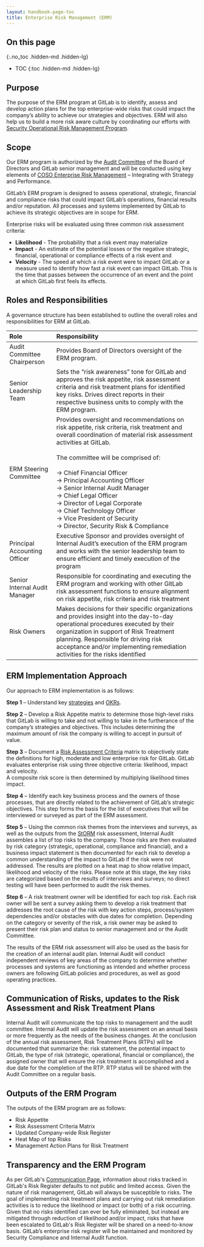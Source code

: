```yaml
---
layout: handbook-page-toc
title: Enterprise Risk Management (ERM)
---
```


## On this page
{:.no_toc .hidden-md .hidden-lg}

- TOC
{:toc .hidden-md .hidden-lg}

## Purpose

The purpose of the ERM program at GitLab is to identify, assess and develop action plans for the top enterprise-wide risks that could impact the company’s ability to achieve our strategies and objectives. ERM will also help us to build a more risk aware culture by coordinating our efforts with [Security Operational Risk Management Program](https://about.gitlab.com/handbook/security/security-assurance/security-risk/storm-program/storm-methodology.html).

## Scope

Our ERM program is authorized by the [Audit Committee](https://about.gitlab.com/handbook/board-meetings/committees/audit/) of the Board of Directors and GitLab senior management and will be conducted using key elements of [COSO Enterprise Risk Management](https://www.coso.org/SitePages/Guidance-on-Enterprise-Risk-Management.aspx) – Integrating with Strategy and Performance.
 
GitLab’s ERM program is designed to assess operational, strategic, financial and compliance risks that could impact GitLab’s operations, financial results and/or reputation. All processes and systems implemented by GitLab to achieve its strategic objectives are in scope for ERM. 

Enterprise risks will be evaluated using three common risk assessment criteria:
- **Likelihood** - The probability that a risk event may materialize
- **Impact** - An estimate of the potential losses or the negative strategic, financial, operational or compliance effects of a risk event and
- **Velocity** - The speed at which a risk event were to impact GitLab or a measure used to identify  how fast a risk event can impact GitLab. This is the time that passes between the occurrence of an event and the point at which GitLab first feels its effects.

## Roles and Responsibilities

A governance structure has been established to outline the overall roles and responsibilities for ERM at GitLab.

| Role | Responsibility|
| :------ | :------ |
| Audit Committee Chairperson | Provides Board of Directors oversight of the ERM program.|
| Senior Leadership Team |Sets the “risk awareness” tone for GitLab and approves the risk appetite, risk assessment criteria and risk treatment plans for identified key risks. Drives direct reports in their respective business units to comply with the ERM program.|
|ERM Steering Committee| Provides oversight and recommendations on risk appetite, risk criteria, risk treatment and overall coordination of material risk assessment activities at GitLab.<br> <br>  The committee will be comprised of:<br><br> &#8594; Chief Financial Officer <br> &#8594; Principal Accounting Officer<br> &#8594; Senior Internal Audit Manager <br> &#8594; Chief Legal Officer <br> &#8594; Director of Legal Corporate <br> &#8594; Chief Technology Officer <br> &#8594; Vice President of Security <br> &#8594; Director, Security Risk & Compliance|
|Principal Accounting Officer|Executive Sponsor and provides oversight of Internal Audit’s execution of the ERM program and works with the senior leadership team to ensure efficient and timely execution of the program|
|Senior Internal Audit Manager| Responsible for coordinating and executing the ERM program and working with other GitLab risk assessment functions to ensure alignment on risk appetite, risk criteria and risk treatment|
|Risk Owners| Makes decisions for their specific organizations and provides insight into the day-to-day operational procedures executed by their organization in support of Risk Treatment planning. Responsible for driving risk acceptance and/or implementing remediation activities for the risks identified|

## ERM Implementation Approach 

Our approach to ERM implementation is as follows:

**Step 1** – Understand key [strategies](https://about.gitlab.com/company/strategy/) and [OKRs](https://about.gitlab.com/company/okrs/).

**Step 2** – Develop a Risk Appetite matrix to determine those high-level risks that GitLab is willing to take and not willing to take in the furtherance of the company’s strategies and objectives. This includes determining the maximum amount of risk the company is willing to accept in pursuit of value.

**Step 3** – Document a [Risk Assessment Criteria](https://docs.google.com/presentation/d/1IwrFecdMD33sgjAfrVK7Z76M167Zdr7s/edit#slide=id.g7b2c7ce936_1_291) matrix to objectively state the definitions for high, moderate and low enterprise risk for GitLab. GitLab evaluates enterprise risk using three objective criteria: likelihood, impact and velocity.<br>
A composite risk score is then determined by multiplying likelihood times impact.

**Step 4** – Identify each key business process and the owners of those processes, that are directly related to the achievement of GitLab’s strategic objectives. This step forms the basis for the list of executives that will be interviewed or surveyed as part of the ERM assessment.

**Step 5** – Using the common risk themes from the interviews and surveys, as well as the outputs from the [StORM](https://about.gitlab.com/handbook/security/security-assurance/security-risk/storm-program/storm-methodology.html) risk assessment, Internal Audit assembles a list of top risks to the company. Those risks are then evaluated by risk category (strategic, operational, compliance and financial), and a business impact statement is then documented for each risk to develop a common understanding of the impact to GitLab if the risk were not addressed. The results are plotted on a heat map to show relative impact, likelihood and velocity of the risks. Please note at this stage, the key risks are categorized based on the results of interviews and surveys; no direct testing will have been performed to audit the risk themes.
 
**Step 6** – A risk treatment owner will be identified for each top risk. Each risk owner will be sent a survey asking them to develop a risk treatment that addresses the root cause of the risk with key action steps, process/system dependencies and/or obstacles with due dates for completion. Depending on the category or severity of the risk, a risk owner may be asked to present their risk plan and status to senior management and or the Audit Committee.<br>

The results of the ERM risk assessment will also be used as the basis for the creation of an internal audit plan. Internal Audit will conduct independent reviews of key areas of the company to determine whether processes and systems are functioning as intended and whether process owners are following GitLab policies and procedures, as well as good operating practices. 


## Communication of Risks, updates to the Risk Assessment and Risk Treatment Plans

Internal Audit will communicate the top risks to management and the audit committee. Internal Audit will update the risk assessment on an annual basis or more frequently as the needs of the business changes. At the conclusion of the annual risk assessment, Risk Treatment Plans (RTPs) will be documented that summarize the: risk statement, the potential impact to GitLab, the type of risk (strategic, operational, financial or compliance), the assigned owner that will ensure the risk treatment is accomplished and a due date for the completion of the RTP. RTP status will be shared with the Audit Committee on a regular basis.

## Outputs of the ERM Program 

The outputs of the ERM program are as follows:

- Risk Appetite<br>
- Risk Assessment Criteria Matrix<br>
- Updated Company-wide Risk Register<br>
- Heat Map of top Risks<br>
- Management Action Plans for Risk Treatment

## Transparency and the ERM Program

As per GitLab's [Communication Page](https://about.gitlab.com/handbook/communication/confidentiality-levels/#not-public), information about risks tracked in GitLab's Risk Register defaults to not public and limited access. Given the nature of risk management, GitLab will always be susceptible to risks. The goal of implementing risk treatment plans and carrying out risk remediation activities is to reduce the likelihood or impact (or both) of a risk occurring. Given that no risks identified can ever be fully eliminated, but instead are mitigated through reduction of likelihood and/or impact, risks that have been escalated to GitLab's Risk Register will be shared on a need-to-know basis. GitLab’s enterprise risk register will be maintained and monitored by Security Compliance and Internal Audit function.


